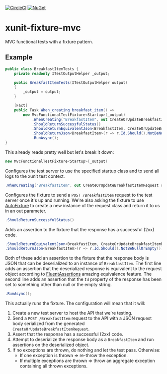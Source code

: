 [![CircleCI](https://circleci.com/gh/axle-h/xunit-fixture-mvc/tree/master.svg?style=svg)](https://circleci.com/gh/axle-h/xunit-fixture-mvc/tree/master)
[![NuGet](https://img.shields.io/nuget/v/xunit.fixture.mvc.svg)](https://www.nuget.org/packages/xunit.fixture.mvc)

# xunit-fixture-mvc

MVC functional tests with a fixture pattern.

## Example

```C#
public class BreakfastItemTests {
    private readonly ITestOutputHelper _output;

    public BreakfastItemTests(ITestOutputHelper output)
    {
        _output = output;
    }

    [Fact]
    public Task When_creating_breakfast_item() =>
        new MvcFunctionalTestFixture<Startup>(_output)
            .WhenCreating("BreakfastItem", out CreateOrUpdateBreakfastItemRequest request)
            .ShouldReturnSuccessfulStatus()
            .ShouldReturnEquivalentJson<BreakfastItem, CreateOrUpdateBreakfastItemRequest>(request)
            .ShouldReturnJson<BreakfastItem>(r => r.Id.Should().NotBeNullOrEmpty())
            .RunAsync();
}
```

This already reads pretty well but let's break it down:

```C#
new MvcFunctionalTestFixture<Startup>(_output)
```

Configures the test server to use the specified startup class and to send all logs to the xunit test context.

```C#
.WhenCreating("BreakfastItem", out CreateOrUpdateBreakfastItemRequest request)
```

Configures the fixture to send a `POST /BreakfastItem` request to the test server once it's up and running. We're also asking the fixture to use [AutoFixture](https://github.com/AutoFixture/AutoFixture) to create a new instance of the request class and return it to us in an out parameter.

```C#
.ShouldReturnSuccessfulStatus()
```

Adds an assertion to the fixture that the response has a successful (2xx) code.

```C#
.ShouldReturnEquivalentJson<BreakfastItem, CreateOrUpdateBreakfastItemRequest>(request)
.ShouldReturnJson<BreakfastItem>(r => r.Id.Should().NotBeNullOrEmpty())
```

Both of these add an assertion to the fixture that the response body is JSON that can be deserialized to an instance of `BreakfastItem`. The first line adds an assertion that the deserialized response is equivalent to the request object according to [FluentAssertions](https://github.com/fluentassertions/fluentassertions) amazing equivalence feature. The second line adds an assertion that the `Id` property of the response has been set to something other than null or the empty string.

```C#
.RunAsync();
```

This actually runs the fixture. The configuration will mean that it will:

1. Create a new test server to host the API that we're testing.
2. Send a `POST /BreakfastItem` request to the API with a JSON request body serialized from the generated `CreateOrUpdateBreakfastItemRequest`.
3. Assert that the response has a successful (2xx) code.
4. Attempt to deserialize the response body as a `BreakfastItem` and run assertions on the deserialized object.
5. If no exceptions are thrown, do nothing and let the test pass. Otherwise:
   * If one exception is thrown => re-throw the exception.
   * If multiple exceptions are thrown => throw an aggregate exception containing all thrown exceptions.